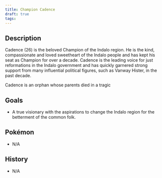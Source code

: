 ```yaml
---
title: Champion Cadence
draft: true
tags:
---
```


## Description
Cadence (26) is the beloved Champion of the Indalo region. He is the kind, compassionate and loved sweetheart of the Indalo people and has kept his seat as Champion for over a decade. Cadence is the leading voice for just reformations in the Indalo government and has quickly garnered strong support from many influential political figures, such as Vanway Hister, in the past decade. 

Cadence is an orphan whose parents died in a tragic 

## Goals
- A true visionary with the aspirations to change the Indalo region for the betterment of the common folk.

## Pokémon
- N/A

## History
- N/A